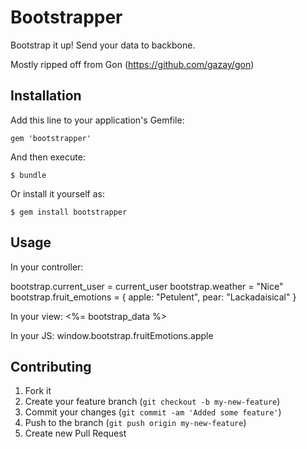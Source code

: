 # Bootstrapper

Bootstrap it up! Send your data to backbone.

Mostly ripped off from Gon (https://github.com/gazay/gon)

## Installation

Add this line to your application's Gemfile:

    gem 'bootstrapper'

And then execute:

    $ bundle

Or install it yourself as:

    $ gem install bootstrapper

## Usage

In your controller:

bootstrap.current_user = current_user
bootstrap.weather = "Nice"
bootstrap.fruit_emotions = { apple: "Petulent", pear: "Lackadaisical" }

In your view:
<%= bootstrap_data %>

In your JS:
window.bootstrap.fruitEmotions.apple

## Contributing

1. Fork it
2. Create your feature branch (`git checkout -b my-new-feature`)
3. Commit your changes (`git commit -am 'Added some feature'`)
4. Push to the branch (`git push origin my-new-feature`)
5. Create new Pull Request

